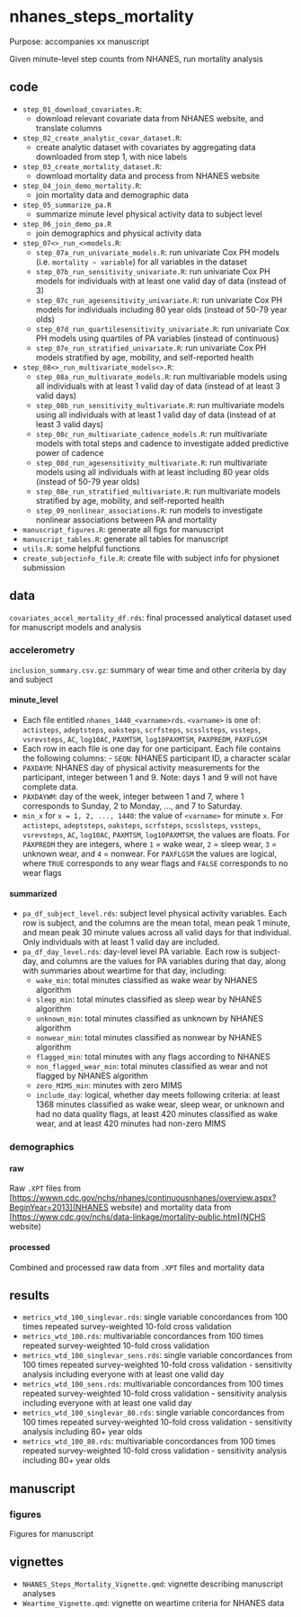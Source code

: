 # nhanes_steps_mortality

Purpose: accompanies xx manuscript

Given minute-level step counts from NHANES, run mortality analysis 

## code

- `step_01_download_covariates.R`: 
  - download relevant covariate data from NHANES website, and translate columns
- `step_02_create_analytic_covar_dataset.R`: 
  - create analytic dataset with covariates by aggregating data downloaded from step 1, with nice labels 
- `step_03_create_mortality_dataset.R`: 
  - download mortality data and process from NHANES website
- `step_04_join_demo_mortality.R`:
  - join mortality data and demographic data 
- `step_05_summarize_pa.R`
  - summarize minute level physical activity data to subject level
- `step_06_join_demo_pa.R`
  - join demographics and physical activity data
- `step_07<>_run_<>models.R`:
  - `step_07a_run_univariate_models.R`: run univariate Cox PH models (i.e. `mortality ~ variable`) for all variables in the dataset
  - `step_07b_run_sensitivity_univariate.R`: run univariate Cox PH models for individuals with at least one valid day of data (instead of 3)
  - `step_07c_run_agesensitivity_univariate.R`: run univariate Cox PH models for individuals including 80 year olds (instead of 50-79 year olds)
  - `step_07d_run_quartilesensitivity_univariate.R`: run univariate Cox PH models using quartiles of PA variables (instead of continuous)
  - `step_07e_run_stratified_univariate.R`: run univariate Cox PH models stratified by age, mobility, and self-reported health
- `step_08<>_run_multivariate_models<>.R`: 
  - `step_08a_run_multivarate_models.R`: run multivariable models using all individuals with at least 1 valid day of data (instead of at least 3 valid days) 
  - `step_08b_run_sensitivity_multivariate.R`: run multivariate models using all individuals with at least 1 valid day of data (instead of at least 3 valid days) 
  - `step_08c_run_multivariate_cadence_models.R`: run multivariate models with total steps and cadence to investigate added predictive power of cadence
  - `step_08d_run_agesensitivity_multivariate.R`: run multivariate models using all individuals with at least including 80 year olds (instead of 50-79 year olds)
  - `step_08e_run_stratified_multivariate.R`: run multivariate models stratified by age, mobility, and self-reported health
  - `step_09_nonlinear_associations.R`: run models to investigate nonlinear associations between PA and mortality
- `manuscript_figures.R`: generate all figs for manuscript
- `manuscript_tables.R`: generate all tables for manuscript 
- `utils.R`: some helpful functions 
- `create_subjectinfo_file.R`: create file with subject info for physionet submission 
  
## data 

`covariates_accel_mortality_df.rds`: final processed analytical dataset used for manuscript models and analysis 

### accelerometry
 `inclusion_summary.csv.gz`: summary of wear time and other criteria by day and subject 
 
#### minute_level

-   Each file entitled `nhanes_1440_<varname>rds`. `<varname>` is one of: `actisteps`, `adeptsteps`, `oaksteps`, `scrfsteps`, `scsslsteps`, `vssteps`, `vsrevsteps`, `AC`, `log10AC`, `PAXMTSM`, `log10PAXMTSM`, `PAXPREDM`, `PAXFLGSM`
-   Each row in each file is one day for one participant. Each file contains the following columns: - `SEQN`: NHANES participant ID, a character scalar
-   `PAXDAYM`: NHANES day of physical activity measurements for the participant, integer between 1 and 9. Note: days 1 and 9 will not have complete data.
-   `PAXDAYWM`: day of the week, integer between 1 and 7, where 1 corresponds to Sunday, 2 to Monday, ..., and 7 to Saturday.
-   `min_x` for `x = 1, 2, ..., 1440`: the value of `<varname>` for minute `x`. For `actisteps`, `adeptsteps`, `oaksteps`, `scrfsteps`, `scsslsteps`, `vssteps`, `vsrevsteps`, `AC`, `log10AC`, `PAXMTSM`, `log10PAXMTSM`, the values are floats. For `PAXPREDM` they are integers, where `1` = wake wear, `2` = sleep wear, `3` = unknown wear, and `4` = nonwear. For `PAXFLGSM` the values are logical, where `TRUE` corresponds to any wear flags and `FALSE` corresponds to no wear flags

#### summarized 

- `pa_df_subject_level.rds`: subject level physical activity variables. Each row is subject, and the columns are the mean total, mean peak 1 minute, and mean peak 30 minute values across all valid days for that individual. Only individuals with at least 1 valid day are included. 
- `pa_df_day_level.rds`: day-level level PA variable. Each row is subject-day, and columns are the values for PA variables during that day, along with summaries about weartime for that day, including:
  - `wake_min`: total minutes classified as wake wear by NHANES algorithm
  - `sleep_min`: total minutes classified as sleep wear by NHANES algorithm
  - `unknown_min`: total minutes classified as unknown by NHANES algorithm
  - `nonwear_min`: total minutes classified as nonwear by NHANES algorithm
  - `flagged_min`: total minutes with any flags according to NHANES
  - `non_flagged_wear_min`: total minutes classified as wear and not flagged by NHANES algorithm
  - `zero_MIMS_min`: minutes with zero MIMS
  - `include_day`: logical, whether day meets following criteria: at least 1368 minutes classified as wake wear, sleep wear, or unknown and had no data quality flags, at least 420 minutes classified as wake wear, and at least 420 minutes had non-zero MIMS


### demographics 
#### raw
Raw `.XPT` files from [https://wwwn.cdc.gov/nchs/nhanes/continuousnhanes/overview.aspx?BeginYear=2013](NHANES website) and mortality data from [https://www.cdc.gov/nchs/data-linkage/mortality-public.htm](NCHS website)
#### processed 
Combined and processed raw data from `.XPT` files and mortality data 


## results 
- `metrics_wtd_100_singlevar.rds`: single variable concordances from 100 times repeated survey-weighted 10-fold cross validation 
- `metrics_wtd_100.rds`: multivariable concordances from 100 times repeated survey-weighted 10-fold cross validation
- `metrics_wtd_100_singlevar_sens.rds`: single variable concordances from 100 times repeated survey-weighted 10-fold cross validation - sensitivity analysis including everyone with at least one valid day 
- `metrics_wtd_100_sens.rds`: multivariable concordances from 100 times repeated survey-weighted 10-fold cross validation - sensitivity analysis including everyone with at least one valid day 
- `metrics_wtd_100_singlevar_80.rds`: single variable concordances from 100 times repeated survey-weighted 10-fold cross validation - sensitivity analysis including 80+ year olds 
- `metrics_wtd_100_80.rds`: multivariable concordances from 100 times repeated survey-weighted 10-fold cross validation - sensitivity analysis including 80+ year olds 

## manuscript
### figures
Figures for manuscript 

## vignettes
- `NHANES_Steps_Mortality_Vignette.qmd`: vignette describing manuscript analyses 
- `Weartime_Vignette.qmd`: vignette on weartime criteria for NHANES data

